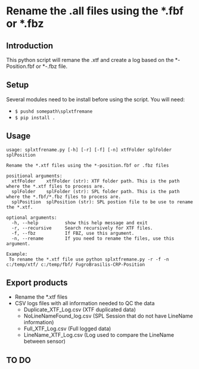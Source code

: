 # Rename the .all files using the *.fbf or *.fbz

## Introduction

This python script will remane the .xtf and create a log based on the *-Position.fbf or *-.fbz file.

## Setup

Several modules need to be install before using the script. You will need:

+ `$ pushd somepath\splxtfremane`
+ `$ pip install .`

## Usage

```
usage: splxtfrename.py [-h] [-r] [-f] [-n] xtfFolder splFolder splPosition

Rename the *.xtf files using the *-position.fbf or .fbz files

positional arguments:
  xtfFolder    xtfFolder (str): XTF folder path. This is the path where the *.xtf files to process are.
  splFolder    splFolder (str): SPL folder path. This is the path where the *.fbf/*.fbz files to process are.
  splPosition  splPosition (str): SPL postion file to be use to rename the *.xtf.

optional arguments:
  -h, --help          show this help message and exit
  -r, --recursive     Search recursively for XTF files.
  -f, --fbz           If FBZ, use this argument.
  -n, --rename        If you need to rename the files, use this argument.

Example:
 To rename the *.xtf file use python splxtfremane.py -r -f -n c:/temp/xtf/ c:/temp/fbf/ FugroBrasilis-CRP-Position
```

## Export products

+ Rename the *.xtf files
+ CSV logs files with all information needed to QC the data
  + Duplicate_XTF_Log.csv (XTF duplicated data)
  + NoLineNameFound_log.csv (SPL Session that do not have LineName information)
  + Full_XTF_Log.csv (Full logged data)
  + LineName_XTF_Log.csv (Log used to compare the LineName between sensor)

## TO DO

